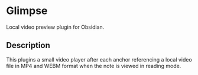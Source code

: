 # Glimpse

Local video preview plugin for Obsidian.

## Description

This plugins a small video player after each anchor referencing a local video file in MP4 and WEBM format when the note is viewed in reading mode.
